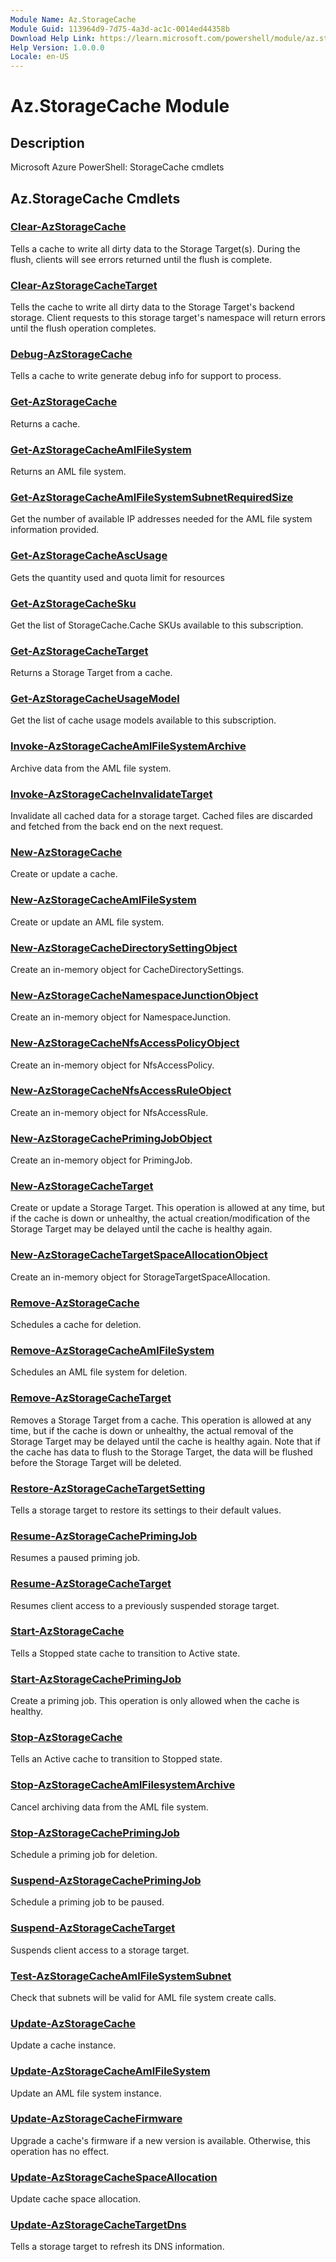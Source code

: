 ```yaml
---
Module Name: Az.StorageCache
Module Guid: 113964d9-7d75-4a3d-ac1c-0014ed44358b
Download Help Link: https://learn.microsoft.com/powershell/module/az.storagecache
Help Version: 1.0.0.0
Locale: en-US
---
```


# Az.StorageCache Module
## Description
Microsoft Azure PowerShell: StorageCache cmdlets

## Az.StorageCache Cmdlets
### [Clear-AzStorageCache](Clear-AzStorageCache.md)
Tells a cache to write all dirty data to the Storage Target(s).
During the flush, clients will see errors returned until the flush is complete.

### [Clear-AzStorageCacheTarget](Clear-AzStorageCacheTarget.md)
Tells the cache to write all dirty data to the Storage Target's backend storage.
Client requests to this storage target's namespace will return errors until the flush operation completes.

### [Debug-AzStorageCache](Debug-AzStorageCache.md)
Tells a cache to write generate debug info for support to process.

### [Get-AzStorageCache](Get-AzStorageCache.md)
Returns a cache.

### [Get-AzStorageCacheAmlFileSystem](Get-AzStorageCacheAmlFileSystem.md)
Returns an AML file system.

### [Get-AzStorageCacheAmlFileSystemSubnetRequiredSize](Get-AzStorageCacheAmlFileSystemSubnetRequiredSize.md)
Get the number of available IP addresses needed for the AML file system information provided.

### [Get-AzStorageCacheAscUsage](Get-AzStorageCacheAscUsage.md)
Gets the quantity used and quota limit for resources

### [Get-AzStorageCacheSku](Get-AzStorageCacheSku.md)
Get the list of StorageCache.Cache SKUs available to this subscription.

### [Get-AzStorageCacheTarget](Get-AzStorageCacheTarget.md)
Returns a Storage Target from a cache.

### [Get-AzStorageCacheUsageModel](Get-AzStorageCacheUsageModel.md)
Get the list of cache usage models available to this subscription.

### [Invoke-AzStorageCacheAmlFileSystemArchive](Invoke-AzStorageCacheAmlFileSystemArchive.md)
Archive data from the AML file system.

### [Invoke-AzStorageCacheInvalidateTarget](Invoke-AzStorageCacheInvalidateTarget.md)
Invalidate all cached data for a storage target.
Cached files are discarded and fetched from the back end on the next request.

### [New-AzStorageCache](New-AzStorageCache.md)
Create or update a cache.

### [New-AzStorageCacheAmlFileSystem](New-AzStorageCacheAmlFileSystem.md)
Create or update an AML file system.

### [New-AzStorageCacheDirectorySettingObject](New-AzStorageCacheDirectorySettingObject.md)
Create an in-memory object for CacheDirectorySettings.

### [New-AzStorageCacheNamespaceJunctionObject](New-AzStorageCacheNamespaceJunctionObject.md)
Create an in-memory object for NamespaceJunction.

### [New-AzStorageCacheNfsAccessPolicyObject](New-AzStorageCacheNfsAccessPolicyObject.md)
Create an in-memory object for NfsAccessPolicy.

### [New-AzStorageCacheNfsAccessRuleObject](New-AzStorageCacheNfsAccessRuleObject.md)
Create an in-memory object for NfsAccessRule.

### [New-AzStorageCachePrimingJobObject](New-AzStorageCachePrimingJobObject.md)
Create an in-memory object for PrimingJob.

### [New-AzStorageCacheTarget](New-AzStorageCacheTarget.md)
Create or update a Storage Target.
This operation is allowed at any time, but if the cache is down or unhealthy, the actual creation/modification of the Storage Target may be delayed until the cache is healthy again.

### [New-AzStorageCacheTargetSpaceAllocationObject](New-AzStorageCacheTargetSpaceAllocationObject.md)
Create an in-memory object for StorageTargetSpaceAllocation.

### [Remove-AzStorageCache](Remove-AzStorageCache.md)
Schedules a cache for deletion.

### [Remove-AzStorageCacheAmlFileSystem](Remove-AzStorageCacheAmlFileSystem.md)
Schedules an AML file system for deletion.

### [Remove-AzStorageCacheTarget](Remove-AzStorageCacheTarget.md)
Removes a Storage Target from a cache.
This operation is allowed at any time, but if the cache is down or unhealthy, the actual removal of the Storage Target may be delayed until the cache is healthy again.
Note that if the cache has data to flush to the Storage Target, the data will be flushed before the Storage Target will be deleted.

### [Restore-AzStorageCacheTargetSetting](Restore-AzStorageCacheTargetSetting.md)
Tells a storage target to restore its settings to their default values.

### [Resume-AzStorageCachePrimingJob](Resume-AzStorageCachePrimingJob.md)
Resumes a paused priming job.

### [Resume-AzStorageCacheTarget](Resume-AzStorageCacheTarget.md)
Resumes client access to a previously suspended storage target.

### [Start-AzStorageCache](Start-AzStorageCache.md)
Tells a Stopped state cache to transition to Active state.

### [Start-AzStorageCachePrimingJob](Start-AzStorageCachePrimingJob.md)
Create a priming job.
This operation is only allowed when the cache is healthy.

### [Stop-AzStorageCache](Stop-AzStorageCache.md)
Tells an Active cache to transition to Stopped state.

### [Stop-AzStorageCacheAmlFilesystemArchive](Stop-AzStorageCacheAmlFilesystemArchive.md)
Cancel archiving data from the AML file system.

### [Stop-AzStorageCachePrimingJob](Stop-AzStorageCachePrimingJob.md)
Schedule a priming job for deletion.

### [Suspend-AzStorageCachePrimingJob](Suspend-AzStorageCachePrimingJob.md)
Schedule a priming job to be paused.

### [Suspend-AzStorageCacheTarget](Suspend-AzStorageCacheTarget.md)
Suspends client access to a storage target.

### [Test-AzStorageCacheAmlFileSystemSubnet](Test-AzStorageCacheAmlFileSystemSubnet.md)
Check that subnets will be valid for AML file system create calls.

### [Update-AzStorageCache](Update-AzStorageCache.md)
Update a cache instance.

### [Update-AzStorageCacheAmlFileSystem](Update-AzStorageCacheAmlFileSystem.md)
Update an AML file system instance.

### [Update-AzStorageCacheFirmware](Update-AzStorageCacheFirmware.md)
Upgrade a cache's firmware if a new version is available.
Otherwise, this operation has no effect.

### [Update-AzStorageCacheSpaceAllocation](Update-AzStorageCacheSpaceAllocation.md)
Update cache space allocation.

### [Update-AzStorageCacheTargetDns](Update-AzStorageCacheTargetDns.md)
Tells a storage target to refresh its DNS information.

